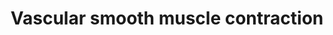 ---
annotations:
- type: Pathway Ontology
  value: regulatory pathway
authors:
- Zari
- Mkutmon
- Jmelius
- MirellaKalafati
- MaintBot
description: Vascular smooth muscle refers to the particular type of smooth muscle
  found within, and composing the majority of the wall of blood vessels. The main
  function of vascular smooth muscle tonus is to regulate the caliber of the blood
  vessels in the body. Excessive vasoconstriction leads to high blood pressure, while
  excessive vasodilation as in shock leads to low blood pressure (http://en.wikipedia.org/wiki/Vascular_smooth_muscle).
last-edited: 2019-09-17
organisms:
- Bos taurus
redirect_from:
- /index.php/Pathway:WP2912
- /instance/WP2912
schema-jsonld:
- '@context': https://schema.org/
  '@id': https://wikipathways.github.io/pathways/WP2912.html
  '@type': Dataset
  creator:
    '@type': Organization
    name: WikiPathways
  description: Vascular smooth muscle refers to the particular type of smooth muscle
    found within, and composing the majority of the wall of blood vessels. The main
    function of vascular smooth muscle tonus is to regulate the caliber of the blood
    vessels in the body. Excessive vasoconstriction leads to high blood pressure,
    while excessive vasodilation as in shock leads to low blood pressure (http://en.wikipedia.org/wiki/Vascular_smooth_muscle).
  keywords:
  - 20-HETE
  - PLA2G2F
  - Adrenomedullin
  - PRKCH
  - Endothelin
  - NPR-B
  - MAPK3
  - AVPR1A
  - PTGIR
  - ADRA1D
  - DAG
  - ARHGEF1
  - CPI-17
  - MYL6B
  - ARHGEF12
  - MHC
  - PRKX
  - ACTA2
  - PLA2G3
  - ADCY6
  - MAP2K1
  - PLA2G12A
  - CALM2
  - phospholipase A2
  - GUCY1A2
  - PRKCB
  - vasopressin
  - PLA2G10
  - CACNA1S
  - PPP1R12A
  - PLA2G2D4
  - ITPR3
  - ROCK1
  - PRKACB
  - CALM1
  - KCNU1
  - KCNMA1
  - Calcium signal Pathway
  - PPP1CB
  - KCNMB4
  - CALML6
  - ANP
  - K+
  - Angiotensin II
  - CNP
  - PLA2G1B
  - ROCK2
  - Gs
  - PRKCQ
  - MYLK3
  - ARHGEF11
  - MYL6
  - CYP4A11
  - PRKCG
  - PLCB1
  - KCNMB3
  - PLA2G2D1
  - PLA2G5
  - CaD
  - GNA12
  - PLA2G4A
  - MYLK
  - CALM3
  - RhOA
  - CACNA1D
  - ADCY1
  - ADORA2A
  - PLA2G2C
  - AGTR1
  - CACNA1C
  - PPP1CC
  - NPR-A
  - ADCY2
  - GNAQ
  - PRKACA
  - GNA13
  - GUCY1B3
  - MYLK4
  - PLCB4
  - Norepinephrine
  - PLA2G4B
  - ADCY5
  - ADRA1B
  - cGMP
  - CALML5
  - Arachidonic acid metabolism
  - PPP1R12B
  - ADRA1A
  - BNP
  - CALCRL
  - ADCY7
  - BRAF
  - Ca2+
  - EET
  - 'NO'
  - RAF1
  - Arachidonate
  - MYLK2
  - PPP1R12C
  - ADORA2B
  - ADCY8
  - PLA2G2E
  - CAMP
  - CGRP
  - PLA2G4F
  - ITPR1
  - PGI2
  - PRKCA
  - ARAF
  - MAP2K2
  - ITPR2
  - RAMP1
  - CYP4A22
  - CALM
  - EDNRA
  - GUCY1A3
  - PPP1CA
  - KCNMB2
  - RAMP2
  - Adenosine
  - MAPK1
  - KCNMB1
  - RAMP3
  - PRKCE
  - ACTG2
  - PKG
  - IRAG
  - GNA11
  - CACNA1F
  - MYL9
  - PLCB2
  - ADCY9
  - ADCY4
  - PRKCD
  - IP3
  - PLA2G4D
  - ADCY3
  - PLA2G12B
  - PLCB3
  - PLA2G4E
  - PLA2G2A
  - AVPR1B
  - PLA2G6
  license: CC0
  name: Vascular smooth muscle contraction
seo: CreativeWork
title: Vascular smooth muscle contraction
wpid: WP2912
---